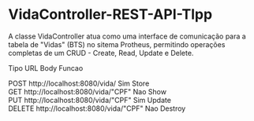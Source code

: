 # VidaController-REST-API-Tlpp
A classe VidaController atua como uma interface de comunicação para a tabela de "Vidas" (BTS) no  sitema Protheus, permitindo operações completas de um CRUD - Create, Read, Update e Delete. 

Tipo   URL                               Body   Funcao

POST   http://localhost:8080/vida/       Sim    Store                                                                                       
GET    http://localhost:8080/vida/"CPF"  Nao    Show                                                                                        
PUT    http://localhost:8080/vida/"CPF"  Sim    Update                                                                                      
DELETE http://localhost:8080/vida/"CPF"  Nao    Destroy                                                                                                                                                                             
